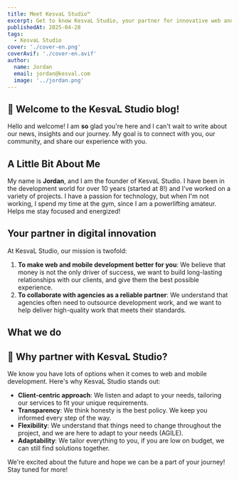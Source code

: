 ```yaml
---
title: Meet KesvaL Studio™
excerpt: Get to know KesvaL Studio, your partner for innovative web and mobile development
publishedAt: 2025-04-28
tags:
  - KesvaL Studio
cover: './cover-en.png'
coverAvif: './cover-en.avif'
author:
  name: Jordan
  email: jordan@kesval.com
  image: '../jordan.png'
---
```


<script>
  import Sparkles from "$lib/components/base/Sparkles.svelte";
  import TeamProfileCard from "$lib/components/base/TeamProfileCard.svelte";
  import ServicesGrid from '$lib/components/base/ServicesGrid.svelte';
  import { team } from '$lib/utils/config';
  import { Button } from "$lib/components/ui/button";
	import { localizeHref } from '$paraglide/runtime';
</script>

## 👋 Welcome to the KesvaL Studio blog!

Hello and welcome! I am **so** glad you're here and I can't wait to write about our news, insights and our journey. My goal is to connect with you, our community, and share our <Sparkles size={10}>experience</Sparkles> with you.

## A Little Bit About Me

<div class="my-8">
  <TeamProfileCard member={team.jordan} />
</div>

My name is **Jordan**, and I am the founder of KesvaL Studio. I have been in the development world for over 10 years (started at 8!) and I've worked on a variety of projects. I have a passion for technology, but when I'm not working, I spend my time at the gym, since I am a powerlifting amateur. Helps me stay focused and energized!

## Your partner in digital innovation

At KesvaL Studio, our mission is twofold:

1. **To make web and mobile development better for you**: We believe that money is not the only driver of success, we want to build long-lasting relationships with our clients, and give them the best possible experience.
2. **To collaborate with agencies as a reliable partner**: We understand that agencies often need to outsource development work, and we want to help deliver high-quality work that meets their standards.

## What we do

<ServicesGrid />

## 🤝 Why partner with KesvaL Studio?

We know you have lots of options when it comes to web and mobile development. Here's why KesvaL Studio stands out:

- **Client-centric approach**: We listen and adapt to your needs, tailoring our services to fit your unique requirements.
- **Transparency**: We think honesty is the best policy. We keep you informed every step of the way.
- **Flexibility**: We understand that things need to change throughout the project, and we are here to adapt to your needs (AGILE).
- **Adaptability**: We tailor everything to you, if you are low on budget, we can still find solutions together.

We're excited about the future and hope we can be a part of your journey! Stay tuned for more!
